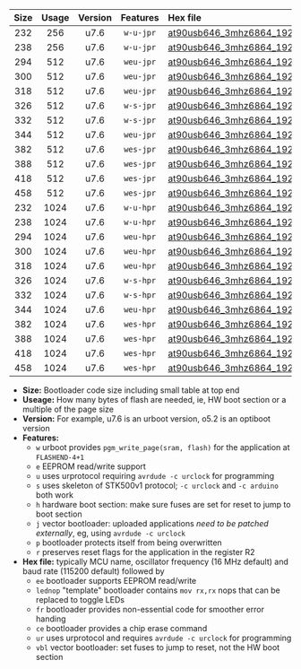 |Size|Usage|Version|Features|Hex file|
|:-:|:-:|:-:|:-:|:--|
|232|256|u7.6|`w-u-jpr`|[at90usb646_3mhz6864_19200bps_ur_vbl.hex](https://raw.githubusercontent.com/stefanrueger/urboot/main//at90usb646_3mhz6864_19200bps_ur_vbl.hex)|
|238|256|u7.6|`w-u-jpr`|[at90usb646_3mhz6864_19200bps_lednop_ur_vbl.hex](https://raw.githubusercontent.com/stefanrueger/urboot/main//at90usb646_3mhz6864_19200bps_lednop_ur_vbl.hex)|
|294|512|u7.6|`weu-jpr`|[at90usb646_3mhz6864_19200bps_ee_ur_vbl.hex](https://raw.githubusercontent.com/stefanrueger/urboot/main//at90usb646_3mhz6864_19200bps_ee_ur_vbl.hex)|
|300|512|u7.6|`weu-jpr`|[at90usb646_3mhz6864_19200bps_ee_lednop_ur_vbl.hex](https://raw.githubusercontent.com/stefanrueger/urboot/main//at90usb646_3mhz6864_19200bps_ee_lednop_ur_vbl.hex)|
|318|512|u7.6|`weu-jpr`|[at90usb646_3mhz6864_19200bps_ee_lednop_fr_ur_vbl.hex](https://raw.githubusercontent.com/stefanrueger/urboot/main//at90usb646_3mhz6864_19200bps_ee_lednop_fr_ur_vbl.hex)|
|326|512|u7.6|`w-s-jpr`|[at90usb646_3mhz6864_19200bps_vbl.hex](https://raw.githubusercontent.com/stefanrueger/urboot/main//at90usb646_3mhz6864_19200bps_vbl.hex)|
|332|512|u7.6|`w-s-jpr`|[at90usb646_3mhz6864_19200bps_lednop_vbl.hex](https://raw.githubusercontent.com/stefanrueger/urboot/main//at90usb646_3mhz6864_19200bps_lednop_vbl.hex)|
|344|512|u7.6|`weu-jpr`|[at90usb646_3mhz6864_19200bps_ee_lednop_fr_ce_ur_vbl.hex](https://raw.githubusercontent.com/stefanrueger/urboot/main//at90usb646_3mhz6864_19200bps_ee_lednop_fr_ce_ur_vbl.hex)|
|382|512|u7.6|`wes-jpr`|[at90usb646_3mhz6864_19200bps_ee_vbl.hex](https://raw.githubusercontent.com/stefanrueger/urboot/main//at90usb646_3mhz6864_19200bps_ee_vbl.hex)|
|388|512|u7.6|`wes-jpr`|[at90usb646_3mhz6864_19200bps_ee_lednop_vbl.hex](https://raw.githubusercontent.com/stefanrueger/urboot/main//at90usb646_3mhz6864_19200bps_ee_lednop_vbl.hex)|
|418|512|u7.6|`wes-jpr`|[at90usb646_3mhz6864_19200bps_ee_lednop_fr_vbl.hex](https://raw.githubusercontent.com/stefanrueger/urboot/main//at90usb646_3mhz6864_19200bps_ee_lednop_fr_vbl.hex)|
|458|512|u7.6|`wes-jpr`|[at90usb646_3mhz6864_19200bps_ee_lednop_fr_ce_vbl.hex](https://raw.githubusercontent.com/stefanrueger/urboot/main//at90usb646_3mhz6864_19200bps_ee_lednop_fr_ce_vbl.hex)|
|232|1024|u7.6|`w-u-hpr`|[at90usb646_3mhz6864_19200bps_ur.hex](https://raw.githubusercontent.com/stefanrueger/urboot/main//at90usb646_3mhz6864_19200bps_ur.hex)|
|238|1024|u7.6|`w-u-hpr`|[at90usb646_3mhz6864_19200bps_lednop_ur.hex](https://raw.githubusercontent.com/stefanrueger/urboot/main//at90usb646_3mhz6864_19200bps_lednop_ur.hex)|
|294|1024|u7.6|`weu-hpr`|[at90usb646_3mhz6864_19200bps_ee_ur.hex](https://raw.githubusercontent.com/stefanrueger/urboot/main//at90usb646_3mhz6864_19200bps_ee_ur.hex)|
|300|1024|u7.6|`weu-hpr`|[at90usb646_3mhz6864_19200bps_ee_lednop_ur.hex](https://raw.githubusercontent.com/stefanrueger/urboot/main//at90usb646_3mhz6864_19200bps_ee_lednop_ur.hex)|
|318|1024|u7.6|`weu-hpr`|[at90usb646_3mhz6864_19200bps_ee_lednop_fr_ur.hex](https://raw.githubusercontent.com/stefanrueger/urboot/main//at90usb646_3mhz6864_19200bps_ee_lednop_fr_ur.hex)|
|326|1024|u7.6|`w-s-hpr`|[at90usb646_3mhz6864_19200bps.hex](https://raw.githubusercontent.com/stefanrueger/urboot/main//at90usb646_3mhz6864_19200bps.hex)|
|332|1024|u7.6|`w-s-hpr`|[at90usb646_3mhz6864_19200bps_lednop.hex](https://raw.githubusercontent.com/stefanrueger/urboot/main//at90usb646_3mhz6864_19200bps_lednop.hex)|
|344|1024|u7.6|`weu-hpr`|[at90usb646_3mhz6864_19200bps_ee_lednop_fr_ce_ur.hex](https://raw.githubusercontent.com/stefanrueger/urboot/main//at90usb646_3mhz6864_19200bps_ee_lednop_fr_ce_ur.hex)|
|382|1024|u7.6|`wes-hpr`|[at90usb646_3mhz6864_19200bps_ee.hex](https://raw.githubusercontent.com/stefanrueger/urboot/main//at90usb646_3mhz6864_19200bps_ee.hex)|
|388|1024|u7.6|`wes-hpr`|[at90usb646_3mhz6864_19200bps_ee_lednop.hex](https://raw.githubusercontent.com/stefanrueger/urboot/main//at90usb646_3mhz6864_19200bps_ee_lednop.hex)|
|418|1024|u7.6|`wes-hpr`|[at90usb646_3mhz6864_19200bps_ee_lednop_fr.hex](https://raw.githubusercontent.com/stefanrueger/urboot/main//at90usb646_3mhz6864_19200bps_ee_lednop_fr.hex)|
|458|1024|u7.6|`wes-hpr`|[at90usb646_3mhz6864_19200bps_ee_lednop_fr_ce.hex](https://raw.githubusercontent.com/stefanrueger/urboot/main//at90usb646_3mhz6864_19200bps_ee_lednop_fr_ce.hex)|

- **Size:** Bootloader code size including small table at top end
- **Useage:** How many bytes of flash are needed, ie, HW boot section or a multiple of the page size
- **Version:** For example, u7.6 is an urboot version, o5.2 is an optiboot version
- **Features:**
  + `w` urboot provides `pgm_write_page(sram, flash)` for the application at `FLASHEND-4+1`
  + `e` EEPROM read/write support
  + `u` uses urprotocol requiring `avrdude -c urclock` for programming
  + `s` uses skeleton of STK500v1 protocol; `-c urclock` and `-c arduino` both work
  + `h` hardware boot section: make sure fuses are set for reset to jump to boot section
  + `j` vector bootloader: uploaded applications *need to be patched externally*, eg, using `avrdude -c urclock`
  + `p` bootloader protects itself from being overwritten
  + `r` preserves reset flags for the application in the register R2
- **Hex file:** typically MCU name, oscillator frequency (16 MHz default) and baud rate (115200 default) followed by
  + `ee` bootloader supports EEPROM read/write
  + `lednop` "template" bootloader contains `mov rx,rx` nops that can be replaced to toggle LEDs
  + `fr` bootloader provides non-essential code for smoother error handing
  + `ce` bootloader provides a chip erase command
  + `ur` uses urprotocol and requires `avrdude -c urclock` for programming
  + `vbl` vector bootloader: set fuses to jump to reset, not the HW boot section
